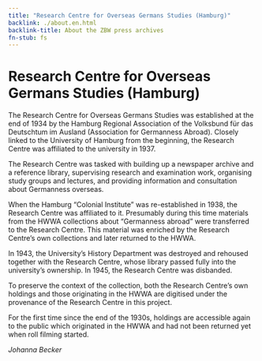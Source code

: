 ```yaml
---
title: "Research Centre for Overseas Germans Studies (Hamburg)"
backlink: ./about.en.html
backlink-title: About the ZBW press archives
fn-stub: fs
---
```


# Research Centre for Overseas Germans Studies (Hamburg)

The Research Centre for Overseas Germans Studies was established at the end of 1934 by the Hamburg Regional Association of the Volksbund für das Deutschtum im Ausland (Association for Germanness Abroad). Closely linked to the University of Hamburg from the beginning, the Research Centre was affiliated to the university in 1937.

The Research Centre was tasked with building up a newspaper archive and a reference library, supervising research and examination work, organising study groups and lectures, and providing information and consultation about Germanness overseas.

When the Hamburg “Colonial Institute” was re-established in 1938, the Research Centre was affiliated to it. Presumably during this time materials from the HWWA collections about “Germanness abroad” were transferred to the Research Centre. This material was enriched by the Research Centre’s own collections and later returned to the HWWA. 

In 1943, the University’s History Department was destroyed and rehoused together with the Research Centre, whose library passed fully into the university’s ownership. In 1945, the Research Centre was disbanded.

To preserve the context of the collection, both the Research Centre’s own holdings and those originating in the HWWA are digitised under the provenance of the Research Centre in this project. 

For the first time since the end of the 1930s, holdings are accessible again to the public which originated in the HWWA and had not been returned yet when roll filming started.

_Johanna Becker_
